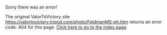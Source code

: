 

Sorry there was an error!

The original ValorToVictory site https://valortovictory.tripod.com/photo/FeldmanMS-ph.htm returns an error code: 404 for this page. [Click here to go to the index page](../index.md).